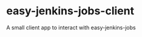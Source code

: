 easy-jenkins-jobs-client
========================

A small client app to interact with easy-jenkins-jobs
